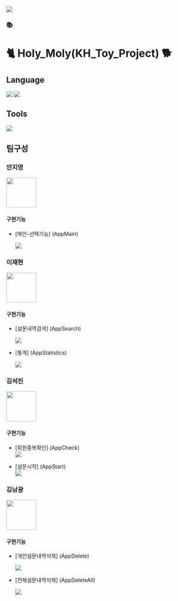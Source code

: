 <img src="https://capsule-render.vercel.app/api?type=waving&color=auto&height=200&section=header&text=Holy_Moly&fontSize=70" />

<h3>📚</h3>

# 🐈 Holy_Moly(KH_Toy_Project) 🐕
## Language
<img src="https://img.shields.io/badge/Java-007396?style=flat&logo=Conda-Forge&logoColor=white" />

<img src="https://img.shields.io/badge/MySQL-4479A1?style=flat&logo=MySQL&logoColor=white" />

## Tools

<img src="https://img.shields.io/badge/Visual%20Studio%20Code-007ACC?style=flat&logo=VisualStudioCode&logoColor=white" />   



## 팀구성

### 안지영
<img src="https://avatars.githubusercontent.com/u/109323666?v=4" width="80">

#### 구현기능
- [메인-선택기능] (AppMain)

   <a href="https://github.com/KimNamKwang/Holy_Moly/blob/main/Health_Club_Survey/src/AppMain.java"><img src="https://img.shields.io/badge/%EB%A9%94%EC%9D%B8__%EC%84%A0%ED%83%9D-%EC%9D%B4%EB%8F%99-blue"/></a>

### 이재현  
<img src="https://avatars.githubusercontent.com/u/109524076?v=4" width="80">

#### 구현기능

- [설문내역검색] (AppSearch)

   <a href="https://github.com/KimNamKwang/Holy_Moly/blob/main/Health_Club_Survey/src/AppSearch.java"><img src="https://img.shields.io/badge/%EC%84%A4%EB%AC%B8%EB%82%B4%EC%97%AD%EA%B2%80%EC%83%89-%EC%9D%B4%EB%8F%99-yellow"/></a>

- [통계] (AppStatistics)

   <a href="https://github.com/KimNamKwang/Holy_Moly/blob/main/Health_Club_Survey/src/AppStatistics.java"><img src="https://img.shields.io/badge/%ED%86%B5%EA%B3%84-%EC%9D%B4%EB%8F%99-yellow"/></a>

### 김석진  
<img src="https://avatars.githubusercontent.com/u/67856821?v=4" width="80">

#### 구현기능

- [회원중복확인] (AppCheck)  
<a href="https://github.com/KimNamKwang/Holy_Moly/blob/main/Health_Club_Survey/src/AppCheck.java"><img src="https://img.shields.io/badge/%ED%9A%8C%EC%9B%90%EC%A4%91%EB%B3%B5%ED%99%95%EC%9D%B8-%EC%9D%B4%EB%8F%99-orange"/></a>

- [설문시작] (AppStart)  
<a href="https://github.com/KimNamKwang/Holy_Moly/blob/main/Health_Club_Survey/src/AppStart.java"><img src="https://img.shields.io/badge/%EC%84%A4%EB%AC%B8%EC%8B%9C%EC%9E%91-%EC%9D%B4%EB%8F%99-orange"/></a>



### 김남광  
<img src="https://avatars.githubusercontent.com/u/111833622?v=4" width="80">

#### 구현기능
- [개인설문내역삭제] (AppDelete)

   <a href="https://github.com/KimNamKwang/Holy_Moly/blob/main/Health_Club_Survey/src/AppDelete.java"><img src="https://img.shields.io/badge/%EA%B0%9C%EC%9D%B8%EC%84%A4%EB%AC%B8%EB%82%B4%EC%97%AD%EC%82%AD%EC%A0%9C-%EC%9D%B4%EB%8F%99-green"/></a>

- [전체설문내역삭제] (AppDeleteAll)

   <a href="https://github.com/KimNamKwang/Holy_Moly/blob/main/Health_Club_Survey/src/AppDeleteAll.java"><img src="https://img.shields.io/badge/%EC%A0%84%EC%B2%B4%EC%84%A4%EB%AC%B8%EB%82%B4%EC%97%AD%EC%82%AD%EC%A0%9C-%EC%9D%B4%EB%8F%99-green"/></a>




